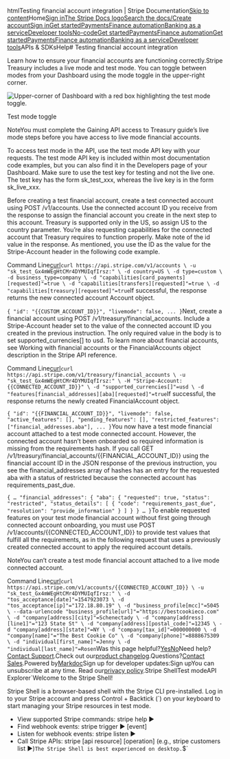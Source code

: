 htmlTesting financial account integration | Stripe Documentation[Skip to content](#main-content)Home[Sign in](https://dashboard.stripe.com/login?redirect=https%3A%2F%2Fdocs.stripe.com%2Ftreasury%2Faccount-management%2Ftesting-financial-account-integration)[The Stripe Docs logo](/)[Search the docs/](#)[Create account](https://dashboard.stripe.com/register)[Sign in](https://dashboard.stripe.com/login?redirect=https%3A%2F%2Fdocs.stripe.com%2Ftreasury%2Faccount-management%2Ftesting-financial-account-integration)[Get started](/get-started)[Payments](/payments)[Finance automation](/finance-automation)[Banking as a service](/financial-services)[Developer tools](/development)[No-code](/no-code)[Get started](/get-started)[Payments](/payments)[Finance automation](/finance-automation)[](#)[Get started](/get-started)[Payments](/payments)[Finance automation](/finance-automation)[Banking as a service](/financial-services)[Developer tools](/development)[](#)APIs & SDKsHelp[](#)[](#)# Testing financial account integration

Learn how to ensure your financial accounts are functioning correctly.Stripe Treasury includes a live mode and test mode. You can toggle between modes from your Dashboard using the mode toggle in the upper-right corner.

![Upper-corner of Dashboard with a red box highlighting the test mode toggle.](https://b.stripecdn.com/docs-statics-srv/assets/test-mode.13546c94012a516a6d6069120f064c99.png)

Test mode toggle

NoteYou must complete the Gaining API access to Treasury guide’s live mode steps before you have access to live mode financial accounts.

To access test mode in the API, use the test mode API key with your requests. The test mode API key is included within most documentation code examples, but you can also find it in the Developers page of your Dashboard. Make sure to use the test key for testing and not the live one. The test key has the form sk_test_xxx, whereas the live key is in the form sk_live_xxx.

Before creating a test financial account, create a test connected account using POST /v1/accounts. Use the connected account ID you receive from the response to assign the financial account you create in the next step to this account. Treasury is supported only in the US, so assign US to the country parameter. You’re also requesting capabilities for the connected account that Treasury requires to function properly. Make note of the id value in the response. As mentioned, you use the ID as the value for the Stripe-Account header in the following code example.

Command Line[curl](#)`curl https://api.stripe.com/v1/accounts \
  -u "sk_test_Gx4mWEgHtCMr4DYMUIqfIrsz:" \
  -d country=US \
  -d type=custom \
  -d business_type=company \
  -d "capabilities[card_payments][requested]"=true \
  -d "capabilities[transfers][requested]"=true \
  -d "capabilities[treasury][requested]"=true`If successful, the response returns the new connected account Account object.

`{
  "id": "{{CUSTOM_ACCOUNT_ID}}",
  "livemode": false,
  ...
}`Next, create a financial account using POST /v1/treasury/financial_accounts. Include a Stripe-Account header set to the value of the connected account ID you created in the previous instruction. The only required value in the body is to set supported_currencies[] to usd. To learn more about financial accounts, see Working with financial accounts or the FinancialAccounts object description in the Stripe API reference.

Command Line[curl](#)`curl https://api.stripe.com/v1/treasury/financial_accounts \
  -u "sk_test_Gx4mWEgHtCMr4DYMUIqfIrsz:" \
  -H "Stripe-Account: {{CONNECTED_ACCOUNT_ID}}" \
  -d "supported_currencies[]"=usd \
  -d "features[financial_addresses][aba][requested]"=true`If successful, the response returns the newly created FinancialAccount object.

`{
  "id": "{{FINANCIAL_ACCOUNT_ID}}",
  "livemode": false,
  "active_features": [],
  "pending_features": [],
  "restricted_features": ["financial_addresses.aba"],
  ...
}`You now have a test mode financial account attached to a test mode connected account. However, the connected account hasn’t been onboarded so required information is missing from the requirements hash. If you call GET /v1/treasury/financial_accounts/{{FINANCIAL_ACCOUNT_ID}} using the financial account ID in the JSON response of the previous instruction, you see the financial_addresses array of hashes has an entry for the requested aba with a status of restricted because the connected account has requirements_past_due.

`{
  …
  "financial_addresses": {
    "aba": {
      "requested": true,
      "status": "restricted",
      "status_details": [
        {
          "code": "requirements_past_due",
          "resolution": "provide_information"
        }
      ]
    }
  }
  …
}`To enable requested features on your test mode financial account without first going through connected account onboarding, you must use POST /v1/accounts/{{CONNECTED_ACCOUNT_ID}} to provide test values that fulfill all the requirements, as in the following request that uses a previously created connected account to apply the required account details.

NoteYou can’t create a test mode financial account attached to a live mode connected account.

Command Line[curl](#)`curl https://api.stripe.com/v1/accounts/{{CONNECTED_ACCOUNT_ID}} \
  -u "sk_test_Gx4mWEgHtCMr4DYMUIqfIrsz:" \
  -d "tos_acceptance[date]"=1547923073 \
  -d "tos_acceptance[ip]"="172.18.80.19" \
  -d "business_profile[mcc]"=5045 \
  --data-urlencode "business_profile[url]"="https://bestcookieco.com" \
  -d "company[address][city]"=Schenectady \
  -d "company[address][line1]"="123 State St" \
  -d "company[address][postal_code]"=12345 \
  -d "company[address][state]"=NY \
  -d "company[tax_id]"=000000000 \
  -d "company[name]"="The Best Cookie Co" \
  -d "company[phone]"=8888675309 \
  -d "individual[first_name]"=Jenny \
  -d "individual[last_name]"=Rosen`Was this page helpful?[Yes](#)[No](#)Need help?[Contact Support](https://support.stripe.com/).Check out our[product changelog](https://stripe.com/blog/changelog).Questions?[Contact Sales](https://stripe.com/contact/sales).Powered by[Markdoc](https://markdoc.dev)Sign up for developer updates:Sign upYou can unsubscribe at any time. Read our[privacy policy](https://stripe.com/privacy).Stripe ShellTest modeAPI Explorer[](https://stripe.com/docs/stripe-cli#install)`Welcome to the Stripe Shell!

Stripe Shell is a browser-based shell with the Stripe CLI pre-installed. Log in to your
Stripe account and press Control + Backtick (`) on your keyboard to start managing your Stripe
resources in test mode.

- View supported Stripe commands: stripe help ▶️
- Find webhook events: stripe trigger ▶️ [event]
- Listen for webhook events: stripe listen ▶
- Call Stripe APIs: stripe [api resource] [operation] (e.g., stripe customers list ▶️)`The Stripe Shell is best experienced on desktop.`$`